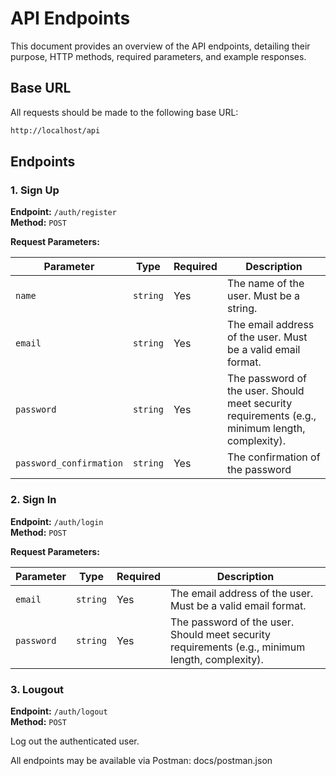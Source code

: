 # API Endpoints

This document provides an overview of the API endpoints, detailing their purpose, HTTP methods, required parameters, and example responses.

## Base URL

All requests should be made to the following base URL:

```bash
http://localhost/api
```

## Endpoints

### 1. **Sign Up**

**Endpoint:** `/auth/register`  
**Method:** `POST`

**Request Parameters:**

| Parameter  | Type     | Required | Description                        |
|------------|----------|----------|------------------------------------|
| `name`    | `string` | Yes      | The name of the user. Must be a string. |
| `email`    | `string` | Yes      | The email address of the user. Must be a valid email format. |
| `password` | `string` | Yes      | The password of the user. Should meet security requirements (e.g., minimum length, complexity). |
| `password_confirmation` | `string` | Yes      | The confirmation of the password |

### 2. **Sign In**

**Endpoint:** `/auth/login`  
**Method:** `POST`

**Request Parameters:**

| Parameter  | Type     | Required | Description                        |
|------------|----------|----------|------------------------------------|
| `email`    | `string` | Yes      | The email address of the user. Must be a valid email format. |
| `password` | `string` | Yes      | The password of the user. Should meet security requirements (e.g., minimum length, complexity). |

### 3. **Lougout**

**Endpoint:** `/auth/logout`  
**Method:** `POST`

Log out the authenticated user.

All endpoints may be available via Postman: docs/postman.json